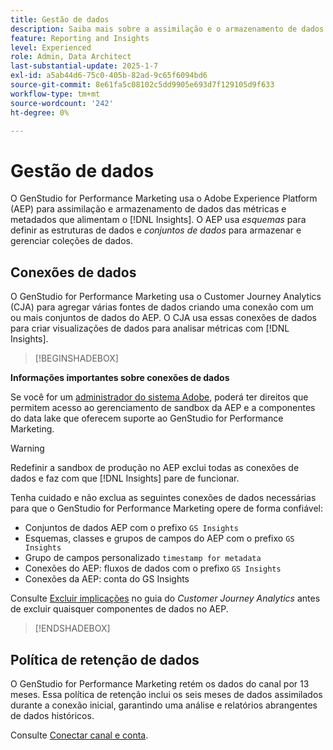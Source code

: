 ```yaml
---
title: Gestão de dados
description: Saiba mais sobre a assimilação e o armazenamento de dados do  [!DNL Insights]  no GenStudio for Performance Marketing.
feature: Reporting and Insights
level: Experienced
role: Admin, Data Architect
last-substantial-update: 2025-1-7
exl-id: a5ab44d6-75c0-405b-82ad-9c65f6094bd6
source-git-commit: 8e61fa5c08102c5dd9905e693d7f129105d9f633
workflow-type: tm+mt
source-wordcount: '242'
ht-degree: 0%

---
```


# Gestão de dados

O GenStudio for Performance Marketing usa o Adobe Experience Platform (AEP) para assimilação e armazenamento de dados das métricas e metadados que alimentam o [!DNL Insights]. O AEP usa _esquemas_ para definir as estruturas de dados e _conjuntos de dados_ para armazenar e gerenciar coleções de dados.

## Conexões de dados

O GenStudio for Performance Marketing usa o Customer Journey Analytics (CJA) para agregar várias fontes de dados criando uma conexão com um ou mais conjuntos de dados do AEP. O CJA usa essas conexões de dados para criar visualizações de dados para analisar métricas com [!DNL Insights].

>[!BEGINSHADEBOX]

**Informações importantes sobre conexões de dados**

Se você for um [administrador do sistema Adobe](/help/user-guide/user-roles.md#adobe-system-administrator-vs-genstudio-system-manager), poderá ter direitos que permitem acesso ao gerenciamento de sandbox da AEP e a componentes do data lake que oferecem suporte ao GenStudio for Performance Marketing.

>[!WARNING]
>
>Redefinir a sandbox de produção no AEP exclui todas as conexões de dados e faz com que [!DNL Insights] pare de funcionar.

Tenha cuidado e não exclua as seguintes conexões de dados necessárias para que o GenStudio for Performance Marketing opere de forma confiável:

- Conjuntos de dados AEP com o prefixo `GS Insights`
- Esquemas, classes e grupos de campos do AEP com o prefixo `GS Insights`
- Grupo de campos personalizado `timestamp for metadata`
- Conexões do AEP: fluxos de dados com o prefixo `GS Insights`
- Conexões da AEP: conta do GS Insights

Consulte [Excluir implicações](https://experienceleague.adobe.com/pt-br/docs/analytics-platform/using/technotes/deletion) no guia do _Customer Journey Analytics_ antes de excluir quaisquer componentes de dados no AEP.

>[!ENDSHADEBOX]

## Política de retenção de dados

O GenStudio for Performance Marketing retém os dados do canal por 13 meses. Essa política de retenção inclui os seis meses de dados assimilados durante a conexão inicial, garantindo uma análise e relatórios abrangentes de dados históricos.

Consulte [Conectar canal e conta](/help/user-guide/connectors/connect-channel.md).
